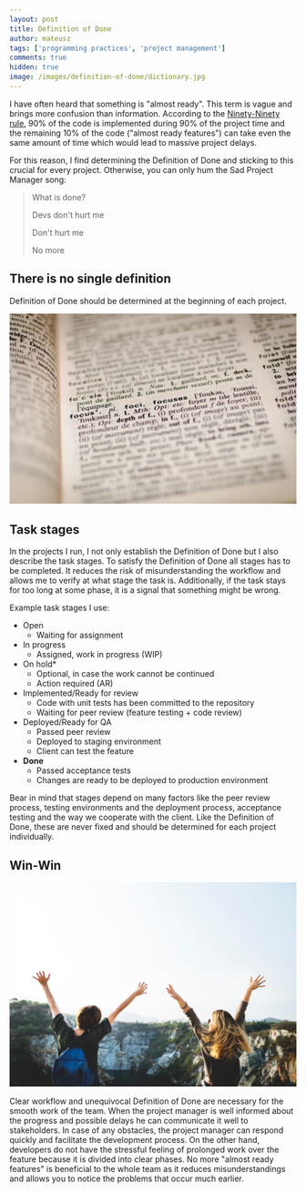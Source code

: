 ```yaml
---
layout: post
title: Definition of Done
author: mateusz
tags: ['programming practices', 'project management']
comments: true
hidden: true
image: /images/definition-of-done/dictionary.jpg
---
```


I have often heard that something is "almost ready". This term is vague and brings more confusion than information. According to the [Ninety-Ninety rule](https://brightinventions.pl/blog/dont-be-mockup-developer/#ninety-ninety-rule), 90% of the code is implemented during 90% of the project time and the remaining 10% of the code ("almost ready features") can take even the same amount of time which would lead to massive project delays.

For this reason, I find determining the Definition of Done and sticking to this crucial for every project. Otherwise, you can only hum the Sad Project Manager song:
>What is done?
>
>Devs don't hurt me
>
>Don't hurt me
>
>No more

## There is no single definition

Definition of Done should be determined at the beginning of each project.

![Dictionary image](/images/definition-of-done/dictionary.jpg)

## Task stages

In the projects I run, I not only establish the Definition of Done but I also describe the task stages. To satisfy the Definition of Done all stages has to be completed. It reduces the risk of misunderstanding the workflow and allows me to verify at what stage the task is. Additionally, if the task stays for too long at some phase, it is a signal that something might be wrong.

Example task stages I use:
- Open
  - Waiting for assignment
- In progress
  - Assigned, work in progress (WIP)
- On hold*
  - Optional, in case the work cannot be continued
  - Action required (AR)
- Implemented/Ready for review
  - Code with unit tests has been committed to the repository
  - Waiting for peer review (feature testing + code review)
- Deployed/Ready for QA
  - Passed peer review
  - Deployed to staging environment
  - Client can test the feature
- **Done**
  - Passed acceptance tests
  - Changes are ready to be deployed to production environment

Bear in mind that stages depend on many factors like the peer review process, testing environments and the deployment process, acceptance testing and the way we cooperate with the client. Like the Definition of Done, these are never fixed and should be determined for each project individually.

## Win-Win

![Happy image](/images/definition-of-done/happy.jpg)

Clear workflow and unequivocal Definition of Done are necessary for the smooth work of the team. When the project manager is well informed about the progress and possible delays he can communicate it well to stakeholders. In case of any obstacles, the project manager can respond quickly and facilitate the development process. On the other hand, developers do not have the stressful feeling of prolonged work over the feature because it is divided into clear phases. No more "almost ready features" is beneficial to the whole team as it reduces misunderstandings and allows you to notice the problems that occur much earlier.
